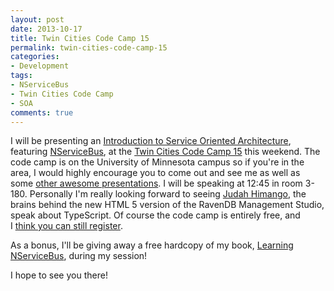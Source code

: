 ```yaml
---
layout: post
date: 2013-10-17
title: Twin Cities Code Camp 15
permalink: twin-cities-code-camp-15
categories:
- Development
tags:
- NServiceBus
- Twin Cities Code Camp
- SOA
comments: true
---
```

I will be presenting an [Introduction to Service Oriented Architecture](http://www.twincitiescodecamp.com/TCCC/Fall2013/Sessions.aspx#s24), featuring [NServiceBus](http://particular.net/nservicebus), at the [Twin Cities Code Camp 15](http://www.twincitiescodecamp.com/TCCC/Default.aspx) this weekend. The code camp is on the University of Minnesota campus so if you're in the area, I would highly encourage you to come out and see me as well as some [other awesome presentations](http://www.twincitiescodecamp.com/TCCC/Fall2013/Schedule.aspx). I will be speaking at 12:45 in room 3-180. Personally I'm really looking forward to seeing [Judah Himango](http://twitter.com/judahgabriel), the brains behind the new HTML 5 version of the RavenDB Management Studio, speak about TypeScript. Of course the code camp is entirely free, and I [think you can still register](http://tccc15.eventbrite.com/).

As a bonus, I'll be giving away a free hardcopy of my book, [Learning NServiceBus](http://www.packtpub.com/build-distributed-software-systems-using-dot-net-enterprise-service-bus/book), during my session!

I hope to see you there!
